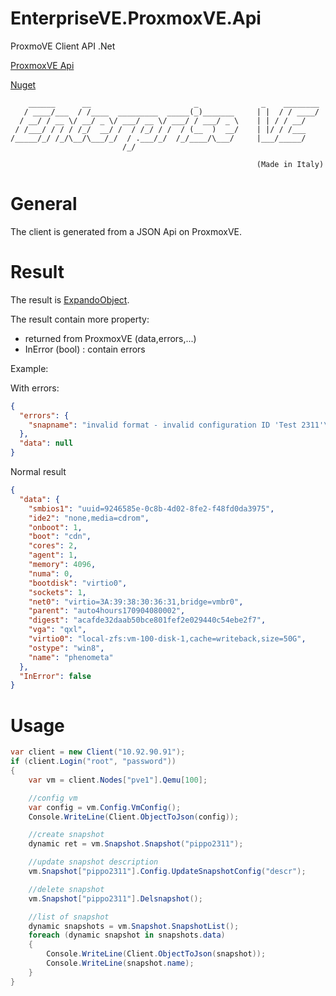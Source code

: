 # EnterpriseVE.ProxmoxVE.Api
ProxmoVE Client API .Net

[ProxmoxVE Api](https://pve.proxmox.com/pve-docs/api-viewer/)

[Nuget](https://www.nuget.org/packages/EnterpriseVE.ProxmoxVE.Api) 

```
    ______      __                       _              _    ________
   / ____/___  / /____  _________  _____(_)_______     | |  / / ____/
  / __/ / __ \/ __/ _ \/ ___/ __ \/ ___/ / ___/ _ \    | | / / __/
 / /___/ / / / /_/  __/ /  / /_/ / /  / (__  )  __/    | |/ / /___
/_____/_/ /_/\__/\___/_/  / .___/_/  /_/____/\___/     |___/_____/
                         /_/

                                                       (Made in Italy)
```

# General
The client is generated from a JSON Api on ProxmoxVE. 

# Result
The result is [ExpandoObject](https://msdn.microsoft.com/en-US/library/system.dynamic.expandoobject(v=vs.110).aspx). 

The result contain more property:
- returned from ProxmoxVE (data,errors,...) 
- InError (bool) : contain errors 

Example:

With errors:
```json
{
  "errors": {
    "snapname": "invalid format - invalid configuration ID 'Test 2311'\n"
  },
  "data": null
}
```

Normal result
```json
{
  "data": {
    "smbios1": "uuid=9246585e-0c8b-4d02-8fe2-f48fd0da3975",
    "ide2": "none,media=cdrom",
    "onboot": 1,
    "boot": "cdn",
    "cores": 2,
    "agent": 1,
    "memory": 4096,
    "numa": 0,
    "bootdisk": "virtio0",
    "sockets": 1,
    "net0": "virtio=3A:39:38:30:36:31,bridge=vmbr0",
    "parent": "auto4hours170904080002",
    "digest": "acafde32daab50bce801fef2e029440c54ebe2f7",
    "vga": "qxl",
    "virtio0": "local-zfs:vm-100-disk-1,cache=writeback,size=50G",
    "ostype": "win8",
    "name": "phenometa"
  },
  "InError": false
}
```


# Usage

```c#
var client = new Client("10.92.90.91");
if (client.Login("root", "password"))
{
    var vm = client.Nodes["pve1"].Qemu[100];

    //config vm 
    var config = vm.Config.VmConfig();
    Console.WriteLine(Client.ObjectToJson(config));

    //create snapshot
    dynamic ret = vm.Snapshot.Snapshot("pippo2311");

    //update snapshot description
    vm.Snapshot["pippo2311"].Config.UpdateSnapshotConfig("descr");

    //delete snapshot
    vm.Snapshot["pippo2311"].Delsnapshot();

    //list of snapshot 
    dynamic snapshots = vm.Snapshot.SnapshotList();
    foreach (dynamic snapshot in snapshots.data)
    {
        Console.WriteLine(Client.ObjectToJson(snapshot));
        Console.WriteLine(snapshot.name);
    }
}
```